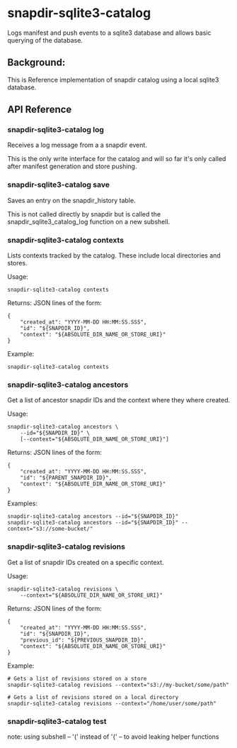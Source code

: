 # snapdir-sqlite3-catalog

Logs manifest and push events to a sqlite3 database and allows
basic querying of the database.

## Background:

 This is Reference implementation of snapdir catalog using
 a local sqlite3 database.

## API Reference

### snapdir-sqlite3-catalog log

Receives a log message from a a snapdir event.

This is the only write interface for the catalog and will
so far it's only called after manifest generation and
store pushing.

### snapdir-sqlite3-catalog save

Saves an entry on the snapdir_history table.

This is not called directly by snapdir but is called
the snapdir_sqlite3_catalog_log function on a new subshell.

### snapdir-sqlite3-catalog contexts

Lists contexts tracked by the catalog. These include local directories and stores.

Usage:

    snapdir-sqlite3-catalog contexts

Returns: JSON lines of the form:

    {
        "created_at": "YYYY-MM-DD HH:MM:SS.SSS",
        "id": "${SNAPDIR_ID}",
        "context": "${ABSOLUTE_DIR_NAME_OR_STORE_URI}"
    }

Example:

    snapdir-sqlite3-catalog contexts

### snapdir-sqlite3-catalog ancestors

Get a list of ancestor snapdir IDs and the context where they where created.

Usage:

    snapdir-sqlite3-catalog ancestors \
        --id="${SNAPDIR_ID}" \
        [--context="${ABSOLUTE_DIR_NAME_OR_STORE_URI}"]

Returns: JSON lines of the form:

    {
        "created_at": "YYYY-MM-DD HH:MM:SS.SSS",
        "id": "${PARENT_SNAPDIR_ID}",
        "context": "${ABSOLUTE_DIR_NAME_OR_STORE_URI}"
    }

Examples:

    snapdir-sqlite3-catalog ancestors --id="${SNAPDIR_ID}"
    snapdir-sqlite3-catalog ancestors --id="${SNAPDIR_ID}" --context="s3://some-bucket/"

### snapdir-sqlite3-catalog revisions

Get a list of snapdir IDs created on a specific context.

Usage:

    snapdir-sqlite3-catalog revisions \
        --context="${ABSOLUTE_DIR_NAME_OR_STORE_URI}"

Returns: JSON lines of the form:

    {
        "created_at": "YYYY-MM-DD HH:MM:SS.SSS",
        "id": "${SNAPDIR_ID}",
        "previous_id": "${PREVIOUS_SNAPDIR_ID}",
        "context": "${ABSOLUTE_DIR_NAME_OR_STORE_URI}"
    }

Example:

    # Gets a list of revisions stored on a store
    snapdir-sqlite3-catalog revisions --context="s3://my-bucket/some/path"

    # Gets a list of revisions stored on a local directory
    snapdir-sqlite3-catalog revisions --context="/home/user/some/path"

### snapdir-sqlite3-catalog test

note: using subshell – '(' instead of '{' – to avoid leaking helper functions
